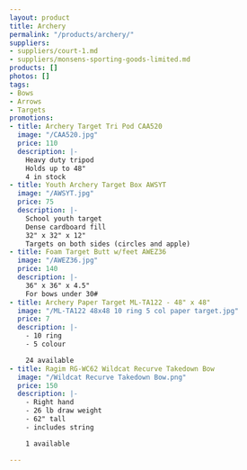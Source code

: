 ```yaml
---
layout: product
title: Archery
permalink: "/products/archery/"
suppliers:
- suppliers/court-1.md
- suppliers/monsens-sporting-goods-limited.md
products: []
photos: []
tags:
- Bows
- Arrows
- Targets
promotions:
- title: Archery Target Tri Pod CAA520
  image: "/CAA520.jpg"
  price: 110
  description: |-
    Heavy duty tripod
    Holds up to 48"
    4 in stock
- title: Youth Archery Target Box AWSYT
  image: "/AWSYT.jpg"
  price: 75
  description: |-
    School youth target
    Dense cardboard fill
    32" x 32" x 12"
    Targets on both sides (circles and apple)
- title: Foam Target Butt w/feet AWEZ36
  image: "/AWEZ36.jpg"
  price: 140
  description: |-
    36" x 36" x 4.5"
    For bows under 30#
- title: Archery Paper Target ML-TA122 - 48" x 48"
  image: "/ML-TA122 48x48 10 ring 5 col paper target.jpg"
  price: 7
  description: |-
    - 10 ring
    - 5 colour

    24 available
- title: Ragim RG-WC62 Wildcat Recurve Takedown Bow
  image: "/Wildcat Recurve Takedown Bow.png"
  price: 150
  description: |-
    - Right hand
    - 26 lb draw weight
    - 62" tall
    - includes string

    1 available

---
```

